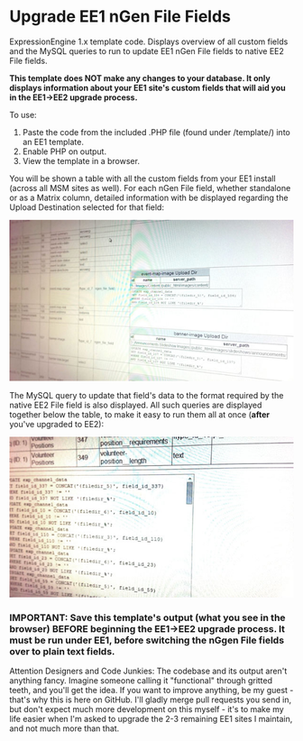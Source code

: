Upgrade EE1 nGen File Fields
============================

ExpressionEngine 1.x template code. Displays overview of all custom fields and the MySQL queries to run to update EE1 nGen File fields to native EE2 File fields.

**This template does NOT make any changes to your database. It only displays information about your EE1 site's custom fields that will aid you in the EE1->EE2 upgrade process.**

To use:

1. Paste the code from the included .PHP file (found under /template/) into an EE1 template.
2. Enable PHP on output.
3. View the template in a browser.

You will be shown a table with all the custom fields from your EE1 install (across all MSM sites as well). For each nGen File field, whether standalone or as a Matrix column, detailed information with be displayed regarding the Upload Destination selected for that field:

![Overview of Custom Fields](docs/img/ee1-ngen-upgrade-field-overview.jpg)

The MySQL query to update that field's data to the format required by the native EE2 File field is also displayed. All such queries are displayed together below the table, to make it easy to run them all at once (**after** you've upgraded to EE2):

![MySQL queries for upgrading nGen fields](docs/img/ee1-ngen-upgrade-queries.jpg)

### IMPORTANT: Save this template's output (what you see in the browser) BEFORE beginning the EE1->EE2 upgrade process. It must be run under EE1, before switching the nGgen File fields over to plain text fields.

Attention Designers and Code Junkies: The codebase and its output aren't anything fancy. Imagine someone calling it "functional" through gritted teeth, and you'll get the idea. If you want to improve anything, be my guest - that's why this is here on GitHub. I'll gladly merge pull requests you send in, but don't expect much more development on this myself - it's to make my life easier when I'm asked to upgrade the 2-3 remaining EE1 sites I maintain, and not much more than that.
